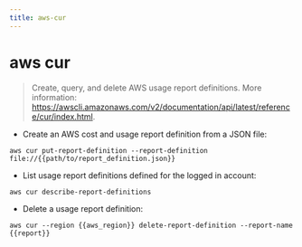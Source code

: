 ```yaml
---
title: aws-cur
---
```

# aws cur

> Create, query, and delete AWS usage report definitions.
> More information: <https://awscli.amazonaws.com/v2/documentation/api/latest/reference/cur/index.html>.

- Create an AWS cost and usage report definition from a JSON file:

`aws cur put-report-definition --report-definition file://{{path/to/report_definition.json}}`

- List usage report definitions defined for the logged in account:

`aws cur describe-report-definitions`

- Delete a usage report definition:

`aws cur --region {{aws_region}} delete-report-definition --report-name {{report}}`
